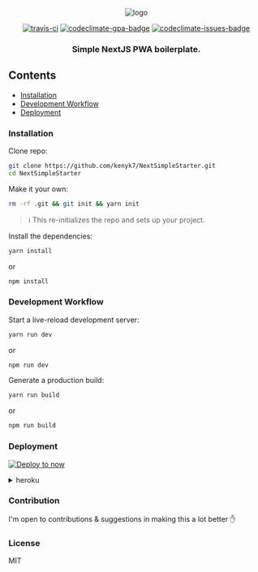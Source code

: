 <p align="center">
<img src="logo.png" alt="logo"/>
<p align="center"><a href="https://travis-ci.org/ooade/NextSimpleStarter"><img src="https://travis-ci.org/ooade/NextSimpleStarter.svg?branch=master" alt="travis-ci"/></a> <a href="https://codeclimate.com/github/ooade/NextSimpleStarter/badges"><img src="https://codeclimate.com/github/ooade/NextSimpleStarter/badges/gpa.svg" alt="codeclimate-gpa-badge"/></a> <a href="https://codeclimate.com/github/ooade/NextSimpleStarter"><img src="https://codeclimate.com/github/ooade/NextSimpleStarter/badges/issue_count.svg" alt="codeclimate-issues-badge"/></a><br/>
<h3 align="center">Simple NextJS PWA boilerplate.</h3></p>
</p>

## Contents

- [Installation](#installation)
- [Development Workflow](#development-workflow)
- [Deployment](#deployment)

### Installation
Clone repo: 
```sh
git clone https://github.com/kenyk7/NextSimpleStarter.git
cd NextSimpleStarter
```

Make it your own:
```sh
rm -rf .git && git init && yarn init
```
> :information_source: This re-initializes the repo and sets up your project.

Install the dependencies:
```sh
yarn install
```
or
```sh
npm install
```

### Development Workflow
Start a live-reload development server:
```sh
yarn run dev
```
or
```sh
npm run dev
```

Generate a production build:
```sh
yarn run build
```
or
```sh
npm run build
```
### Deployment
[![Deploy to now](https://deploy.now.sh/static/button.svg)](https://deploy.now.sh/?repo=https://github.com/kenyk7/NextSimpleStarter)

<details>
	<summary>heroku</summary>
	Just follow <a href="https://github.com/mars/heroku-nextjs">Mars's Guide</a> and you're good to go :clap:
</details>

### Contribution
I'm open to contributions & suggestions in making this a lot better :hand:

### License
MIT
